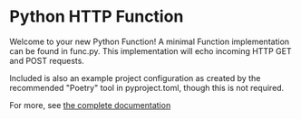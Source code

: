 # Python HTTP Function

Welcome to your new Python Function! A minimal Function implementation can
be found in func.py.  This implementation will echo incoming HTTP GET and
POST requests.

Included is also an example project configuration as created by the recommended
"Poetry" tool in pyproject.toml, though this is not required.

For more, see [the complete documentation]('https://github.com/knative/func/tree/main/docs')

